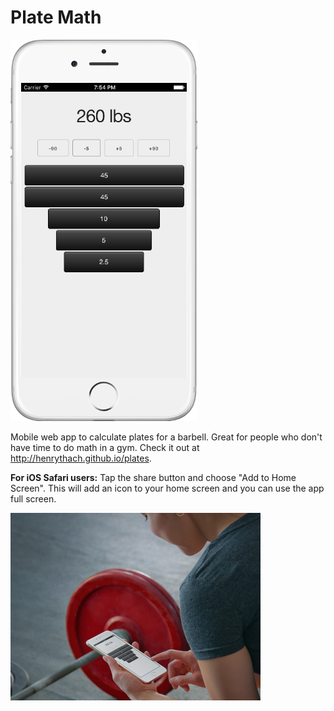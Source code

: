 # Plate Math

![Screenshot on iPhone](screenshot_iphone.png)

Mobile web app to calculate plates for a barbell.  Great for people who don't have time to do math in a gym.  Check it out at http://henrythach.github.io/plates.

**For iOS Safari users:** Tap the share button and choose "Add to Home Screen".  This will add an icon to your home screen and you can use the app full screen.

![Screenshot on iPhone](screenshot_placeit.jpg)
